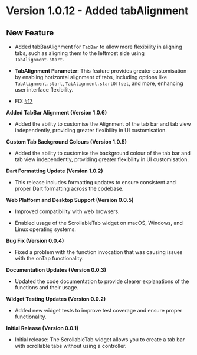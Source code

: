 # Version 1.0.12 - Added tabAlignment

## New Feature

- Added tabBarAlignment for `TabBar` to allow more flexibility in aligning tabs, such as aligning them to the leftmost side using `TabAlignment.start`.

- **TabAlignment Parameter**: This feature provides greater customisation by enabling horizontal alignment of tabs, including options like `TabAlignment.start`, `TabAlignment.startOffset`, and more, enhancing user interface flexibility.

- FIX [#17](https://github.com/shyamexe/scrollable_tab_view/issues/17)

**Added TabBar Alignment (Version 1.0.6)**

- Added the ability to customise the Alignment of the tab bar and tab view independently, providing greater flexibility in UI customisation.

**Custom Tab Background Colours (Version 1.0.5)**

- Added the ability to customise the background colour of the tab bar and tab view independently, providing greater flexibility in UI customisation.

**Dart Formatting Update (Version 1.0.2)**

- This release includes formatting updates to ensure consistent and proper Dart formatting across the codebase.

**Web Platform and Desktop Support (Version 0.0.5)**

- Improved compatibility with web browsers.

- Enabled usage of the ScrollableTab widget on macOS, Windows, and Linux operating systems.

**Bug Fix (Version 0.0.4)**

- Fixed a problem with the function invocation that was causing issues with the onTap functionality.

**Documentation Updates (Version 0.0.3)**

- Updated the code documentation to provide clearer explanations of the functions and their usage.

**Widget Testing Updates (Version 0.0.2)**

- Added new widget tests to improve test coverage and ensure proper functionality.

**Initial Release (Version 0.0.1)**

- Initial release: The ScrollableTab widget allows you to create a tab bar with scrollable tabs without using a controller.

